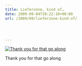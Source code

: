 ```yaml
---
title: Lieferzone, kind of…
date: 2009-09-04T20:22:10+00:00
url: /2009/09/lieferzone-kind-of/




---
```

<div class="flickr">
  <a href="http://www.flickr.com/photos/schreibblogade/3888420725/" title="Thank you for that go along"><img src="//farm3.static.flickr.com/2469/3888420725_e999e33d1c.jpg" alt="Thank you for that go along" /></a></p>

  <p>
    Thank you for that go along
  </p>
</div>
